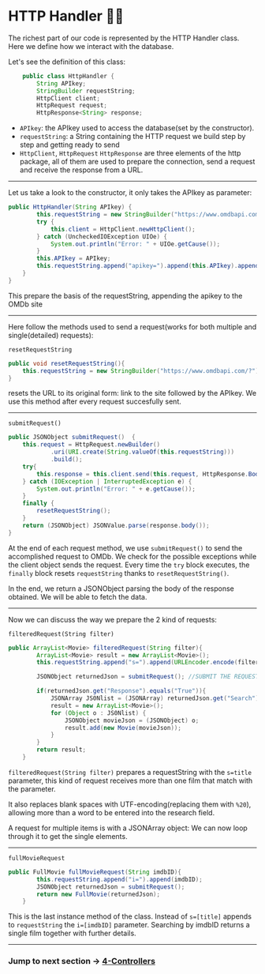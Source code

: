 # HTTP Handler 👨‍💻
The richest part of our code is represented by the HTTP Handler class.
Here we define how we interact with the database.

Let's see the definition of this class:

```java
    public class HttpHandler {
        String APIkey;
        StringBuilder requestString;
        HttpClient client;
        HttpRequest request;
        HttpResponse<String> response;
```

* `APIkey`: the APIkey used to access the database(set by the constructor). 
* `requestString`: a String containing the HTTP request we build step by step and getting ready to send
* `HttpClient`, `HttpRequest` `HttpResponse` are three elements of the http package, all of them are used to prepare the connection, send a request and receive the response from a URL.

---

Let us take a look to the constructor, it only takes the APIkey as parameter:

```java
public HttpHandler(String APIkey) {
        this.requestString = new StringBuilder("https://www.omdbapi.com/?");
        try {
            this.client = HttpClient.newHttpClient();
        } catch (UncheckedIOException UIOe) {
            System.out.println("Error: " + UIOe.getCause());
        }
        this.APIkey = APIkey;
        this.requestString.append("apikey=").append(this.APIkey).append("&");
    }
}
```
This prepare the basis of the requestString, appending the apikey to the OMDb site

---

Here follow the methods used to send a request(works for both multiple and single(detailed) requests):

`resetRequestString`
```java
public void resetRequestString(){
    this.requestString = new StringBuilder("https://www.omdbapi.com/?").append("apikey=").append(this.APIkey).append("&");
}
```

resets the URL to its original form: link to the site followed by the APIkey. We use
this method after every request succesfully sent.

---

`submitRequest()`

```java
public JSONObject submitRequest()  {
    this.request = HttpRequest.newBuilder()
            .uri(URI.create(String.valueOf(this.requestString)))
            .build();
    try{
        this.response = this.client.send(this.request, HttpResponse.BodyHandlers.ofString());
    } catch (IOException | InterruptedException e) {
        System.out.println("Error: " + e.getCause());
    }
    finally {
        resetRequestString();
    }
    return (JSONObject) JSONValue.parse(response.body());
}

```
At the end of each request method, we use `submitRequest()` to send the accomplished request to OMDb. We check for the possible exceptions
while the client object sends the request.
Every time the `try` block executes, the `finally` block resets `requestString` thanks to `resetRequestString()`.

In the end, we return a JSONObject parsing the body of the response obtained. We will be able to fetch the data.

---

Now we can discuss the way we prepare the 2 kind of requests:

`filteredRequest(String filter)`
```java
public ArrayList<Movie> filteredRequest(String filter){
        ArrayList<Movie> result = new ArrayList<Movie>();  
        this.requestString.append("s=").append(URLEncoder.encode(filter, StandardCharsets.UTF_8).replace("+", "%20"));

        JSONObject returnedJson = submitRequest(); //SUBMIT THE REQUEST

        if(returnedJson.get("Response").equals("True")){
            JSONArray JS0Nlist = (JSONArray) returnedJson.get("Search");
            result = new ArrayList<Movie>();
            for (Object o : JS0Nlist) {
                JSONObject movieJson = (JSONObject) o;
                result.add(new Movie(movieJson));
            }
        }
        return result;
    }
```

`filteredRequest(String filter)` prepares a requestString with the `s=title` parameter, this kind of request receives more than one film that match with the parameter. 

It also replaces blank spaces with UTF-encoding(replacing them with `%20`), allowing more than a word to be entered into the research field.

A request for multiple items is  with a JSONArray object: We can now loop through it to get the single elements.

---

`fullMovieRequest`

```java
public FullMovie fullMovieRequest(String imdbID){
        this.requestString.append("i=").append(imdbID);
        JSONObject returnedJson = submitRequest();
        return new FullMovie(returnedJson);
    }

```
This is the last instance method of the class. Instead of `s=[title]` appends to `requestString` the `i=[imdbID]` parameter. Searching by imdbID returns a single film together with further details.

---

### Jump to next section → [4-Controllers](4-Controllers.md)